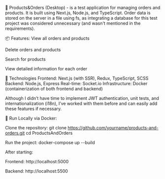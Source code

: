 🛒 Products&Orders (Desktop) -  is a test application for managing orders and products. It is built using Next.js, Node.js, and TypeScript. Order data is stored on the server in a file using fs, as integrating a database for this test project was considered unnecessary (and wasn't mentioned in the requirements).


📦 Features:
View all orders and products

Delete orders and products

Search for products

View detailed information for each order





🚀 Technologies
Frontend: Next.js (with SSR), Redux, TypeScript, SCSS
Backend: Node.js, Express
Real-time: Socket.io
Infrastructure: Docker (containerization of both frontend and backend)

Although I didn’t have time to implement JWT authentication, unit tests, and internationalization (i18n), I’ve worked with them before and can easily add these features if necessary.




🧪 Run Locally via Docker:

Clone the repository:
git clone https://github.com/yourname/products-and-orders.git
cd ProductsAndOrders

Run the project:
docker-compose up --build


After starting:

Frontend: http://localhost:5000

Backend: http://localhost:5500

